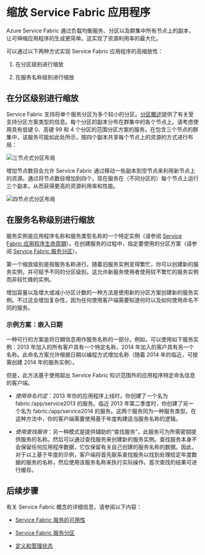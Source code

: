 <properties
   pageTitle="Service Fabric 服务的可伸缩性 | Azure"
   description="介绍如何缩放 Service Fabric 服务"
   services="service-fabric"
   documentationCenter=".net"
   authors="appi101"
   manager="timlt"
   editor=""/>

<tags
   ms.service="service-fabric"
   ms.date="08/10/2016"
   wacn.date="08/29/2016"/>

# 缩放 Service Fabric 应用程序
Azure Service Fabric 通过负载均衡服务、分区以及群集中所有节点上的副本，让可伸缩应用程序的生成更简单。这实现了资源利用率的最大化。

可以通过以下两种方式实现 Service Fabric 应用程序的高缩放性：

1. 在分区级别进行缩放

2. 在服务名称级别进行缩放

## 在分区级别进行缩放
Service Fabric 支持将单个服务分区为多个较小的分区。[分区概述](/documentation/articles/service-fabric-concepts-partitioning/)提供了有关受支持分区方案类型的信息。每个分区的副本分布在群集中的各个节点上。请考虑使用具有低键 0、高键 99 和 4 个分区的范围分区方案的服务。在包含三个节点的群集中，该服务可能如此处所示，按四个副本共享每个节点上的资源的方式进行布局：

![三节点式分区布局](./media/service-fabric-concepts-scalability/layout-three-nodes.png)

增加节点数目会允许 Service Fabric 通过移动一些副本到空节点来利用新节点上的资源。通过将节点数目增加到四个，现在服务在（不同分区的）每个节点上运行三个副本，从而获得更高的资源利用率和性能。

![四节点式分区布局](./media/service-fabric-concepts-scalability/layout-four-nodes.png)

## 在服务名称级别进行缩放
服务实例是应用程序名称和服务类型名称的一个特定实例（请参阅 [Service Fabric 应用程序生命周期](/documentation/articles/service-fabric-application-lifecycle/)）。在创建服务的过程中，指定要使用的分区方案（请参阅 [Service Fabric 服务分区](/documentation/articles/service-fabric-concepts-partitioning/)）。

第一个缩放级别是按服务名称进行。随着旧服务实例变得繁忙，你可以创建新的服务实例，并可赋予不同的分区级别。这允许新服务使用者使用较不繁忙的服务实例而非较忙碌的实例。

增加容量以及增大或减小分区计数的一种方法是使用新的分区方案创建新的服务实例。不过这会增加复杂性，因为任何使用客户端需要知道何时以及如何使用命名不同的服务。

### 示例方案：嵌入日期
一种可行的方案是将日期信息用作服务名称的一部分。例如，可以使用如下服务实例：2013 年加入的所有客户具有一个特定名称，2014 年加入的客户具有另一个名称。此命名方案允许根据日期以编程方式增加名称（随着 2014 年的临近，可按需创建 2014 年的服务实例）。

但是，此方法基于使用超出 Service Fabric 知识范围外的应用程序特定命名信息的客户端。

- *使用命名约定*：2013 年你的应用程序上线时，你创建了一个名为 fabric:/app/service2013 的服务。临近 2013 年第二季度时，你创建了另一个名为 fabric:/app/service2014 的服务。这两个服务同为一种服务类型。在这种方法中，你的客户端需要使用基于年度构建适当服务名称的逻辑。

- *使用查找服务*：另一种模式是提供辅助的“查找服务”，此服务可为所需密钥提供服务的名称。然后可以通过查找服务来创建新的服务实例。查找服务本身不会保留任何应用程序数据，它仅保留有关自己创建的服务名称的数据。因此，对于以上基于年度的示例，客户端将首先联系查找服务以找到处理给定年度数据的服务的名称，然后使用该服务名称来执行实际操作。首次查找的结果可进行缓存。

## 后续步骤

有关 Service Fabric 概念的详细信息，请参阅以下内容：

- [Service Fabric 服务的可用性](/documentation/articles/service-fabric-availability-services/)

- [Service Fabric 服务分区](/documentation/articles/service-fabric-concepts-partitioning/)

- [定义和管理状态](/documentation/articles/service-fabric-concepts-state/)
 

<!---HONumber=Mooncake_0822_2016-->
